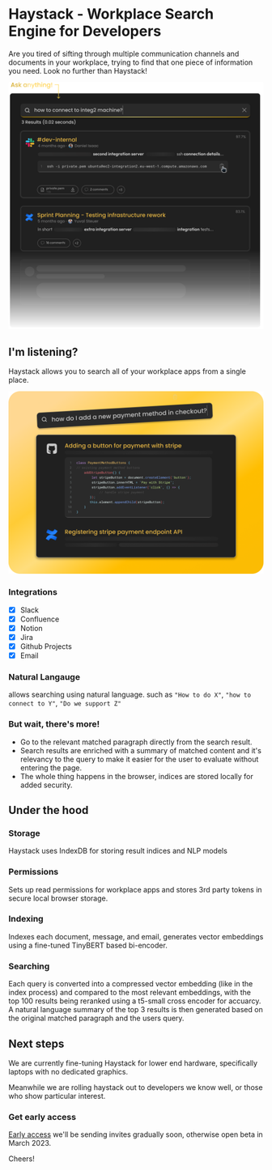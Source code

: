 # Haystack - Workplace Search Engine for Developers

Are you tired of sifting through multiple communication channels and documents in your workplace, trying to find that one piece of information you need. 
Look no further than Haystack! 

![Alternate image text](https://raw.githubusercontent.com/haystackoss/haystack/main/whitefade.svg)

## I'm listening?
Haystack allows you to search all of your workplace apps from a single place.

![Alternate image text](https://raw.githubusercontent.com/haystackoss/haystack/main/asknatural.png)


### Integrations
- [x] Slack
- [x] Confluence
- [x] Notion
- [x] Jira
- [x] Github Projects
- [x] Email

### Natural Langauge
allows searching using natural language.
such as `"How to do X"`, `"how to connect to Y"`, `"Do we support Z"`

### But wait, there's more!
- Go to the relevant matched paragraph directly from the search result.
- Search results are enriched with a summary of matched content and it's relevancy to the query to make it easier for the user to evaluate without entering the page.
- The whole thing happens in the browser, indices are stored locally for added security.


## Under the hood

### Storage
Haystack uses IndexDB for storing result indices and NLP models

### Permissions
Sets up read permissions for workplace apps and stores 3rd party tokens in secure local browser storage.

### Indexing
Indexes each document, message, and email, generates vector embeddings using a fine-tuned TinyBERT based bi-encoder.

### Searching
Each query is converted into a compressed vector embedding (like in the index process) and compared to the most relevant embeddings, with the top 100 results being reranked using a t5-small cross encoder for accuarcy. 
A natural language summary of the top 3 results is then generated based on the original matched paragraph and the users query.

## Next steps
We are currently fine-tuning Haystack for lower end hardware, specifically laptops with no dedicated graphics. 

Meanwhile we are rolling haystack out to developers we know well, or those who show particular interest. 

### Get early access 
[Early access](https://m8i3t3b9dp5.typeform.com/to/q2zPGfOU#source=github_readme) we'll be sending invites gradually soon, otherwise open beta in March 2023.

Cheers!
